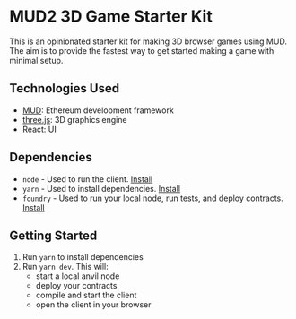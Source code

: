 # MUD2 3D Game Starter Kit

This is an opinionated starter kit for making 3D browser games using MUD. The aim is to provide the fastest way to get started making a game with minimal setup.

## Technologies Used

- [MUD](https://github.com/latticexyz/mud): Ethereum development framework
- [three.js](https://threejs.org/): 3D graphics engine
- React: UI

## Dependencies

- `node` - Used to run the client. [Install](https://nodejs.org/en/download/)
- `yarn` - Used to install dependencies. [Install](https://yarnpkg.com/en/docs/install)
- `foundry` - Used to run your local node, run tests, and deploy contracts. [Install](https://github.com/foundry-rs/foundry#installation)

## Getting Started

1. Run `yarn` to install dependencies
2. Run `yarn dev`. This will:
   - start a local anvil node
   - deploy your contracts
   - compile and start the client
   - open the client in your browser
